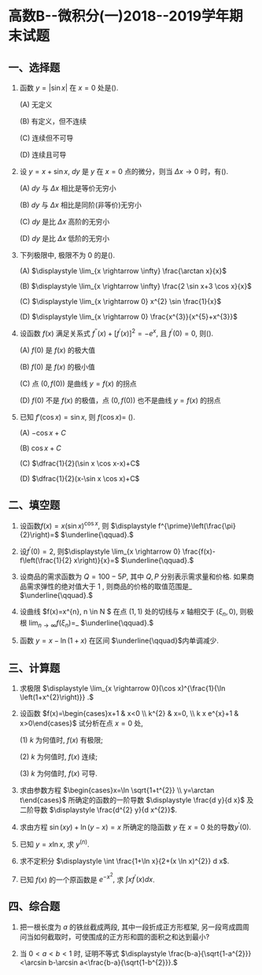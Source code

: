 # 高数B--微积分(一)2018--2019学年期末试题

## 一、选择题

1. 函数 $y=|\sin x|$ 在 $x=0$ 处是().

   (A) 无定义

   (B) 有定义，但不连续

   (C) 连续但不可导

   (D) 连续且可导



2. 设 $y=x+\sin x$, $d y$ 是 $y$ 在 $x=0$ 点的微分，则当 $\Delta x\to 0$ 时，有().

   (A) $d y$ 与 $\Delta x$ 相比是等价无穷小

   (B) $d y$ 与 $\Delta x$ 相比是同阶(非等价)无穷小

   (C) $d y$ 是比 $\Delta x$ 高阶的无穷小

   (D) $d y$ 是比 $\Delta x$ 低阶的无穷小




3. 下列极限中, 极限不为 0 的是().

   (A) $\displaystyle \lim_{x \rightarrow \infty} \frac{\arctan x}{x}$

   (B) $\displaystyle \lim_{x \rightarrow \infty} \frac{2 \sin x+3 \cos x}{x}$

   (C) $\displaystyle \lim_{x \rightarrow 0} x^{2} \sin \frac{1}{x}$

   (D) $\displaystyle \lim_{x \rightarrow 0} \frac{x^{3}}{x^{5}+x^{3}}$




4. 设函数 $f(x)$ 满足关系式 $f^{\prime \prime}(x)+\left[f^{\prime}(x)\right]^{2}=-e^{x},$ 且 $f^{\prime}(0)=0,$ 则().

   (A) $f(0)$ 是 $f(x)$ 的极大值

   (B) $f(0)$ 是 $f(x)$ 的极小值

   (C) 点 $(0,f(0))$ 是曲线 $y=f(x)$ 的拐点

   (D) $f(0)$ 不是 $f(x)$ 的极值，点 $(0,f(0))$ 也不是曲线 $y=f(x)$ 的拐点




5. 已知 $f'(\cos x)=\sin x$, 则 $f(\cos x)=$ ().

   (A) $-\cos x+C$

   (B) $\cos x+C$

   (C) $\dfrac{1}{2}(\sin x \cos x-x)+C$

   (D) $\dfrac{1}{2}(x-\sin x \cos x)+C$

## 二、填空题


1. 设函数$\displaystyle f(x)=x(\sin x)^{\cos x},$ 则 $\displaystyle f^{\prime}\left(\frac{\pi}{2}\right)=$ $\underline{\qquad}.$

   

2. 设$f^{\prime}(0)=2,$ 则$\displaystyle \lim_{x \rightarrow 0} \frac{f(x)-f\left(\frac{1}{2} x\right)}{x}=$ $\underline{\qquad}.$

   


3. 设商品的需求函数为 $Q=100-5 P$, 其中 $Q, P$ 分别表示需求量和价格. 如果商品需求弹性的绝对值大于 1 , 则商品的价格的取值范围是_ $\underline{\qquad}.$

   


4. 设曲线 $f(x)=x^{n}, n \in N $ 在点 $(1,1)$ 处的切线与 $x$ 轴相交于 $\left(\xi_{n}, 0\right),$ 则极根 $\displaystyle \lim_{n \rightarrow \infty} f\left(\xi_{n}\right)=$_ $\underline{\qquad}.$

   


5. 函数 $y=x-\ln (1+x)$ 在区间  $\underline{\qquad}$内单调减少.



## 三、计算题


1. 求极限 $\displaystyle \lim_{x \rightarrow 0}(\cos x)^{\frac{1}{\ln \left(1+x^{2}\right)}} .$



2. 设函数 $f(x)=\begin{cases}x+1 & x<0 \\ k^{2} & x=0, \\ k x e^{x}+1 & x>0\end{cases}$
    试分析在点 $x=0$ 处,
    
      (1) $k$ 为何值时, $f(x)$ 有极限;
    
      (2) $k$ 为何值时, $f(x)$ 连续;
    
      (3) $k$ 为何值时, $f(x)$ 可导.



3. 求由参数方程 $\begin{cases}x=\ln \sqrt{1+t^{2}} \\ y=\arctan t\end{cases}$ 所确定的函数的一阶导数 $\displaystyle \frac{d y}{d x}$ 及二阶导数 $\displaystyle \frac{d^{2} y}{d x^{2}}$.




4. 求由方程 $\sin (xy)+\ln (y-x)=x$ 所确定的隐函数 $y$ 在 $x=0$ 处的导数$y^{\prime}(0)$.



5. 已知 $y=x \ln x,$ 求 $y^{(n)}$.



6. 求不定积分 $\displaystyle \int \frac{1+\ln x}{2+(x \ln x)^{2}} d x$.

   

7. 已知 $f(x)$ 的一个原函数是 $e^{-x^{2}},$ 求 $\displaystyle \int x f^{\prime}(x) d x$.



## 四、综合题


1. 把一根长度为 $a$ 的铁丝截成两段, 其中一段折成正方形框架, 另一段弯成圆周问当如何截取时，可使围成的正方形和圆的面积之和达到最小?

   

2. 当 $0 < a < b < 1$ 时, 证明不等式 $\displaystyle \frac{b-a}{\sqrt{1-a^{2}}}<\arcsin b-\arcsin a<\frac{b-a}{\sqrt{1-b^{2}}}.$



